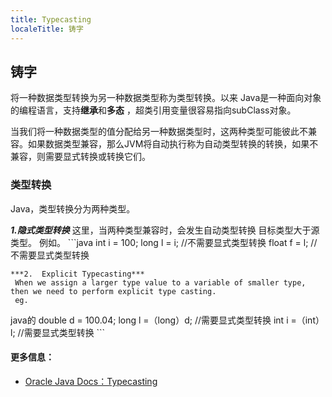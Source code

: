 ```yaml
---
title: Typecasting
localeTitle: 铸字
---
```

## 铸字

将一种数据类型转换为另一种数据类型称为类型转换。以来 Java是一种面向对象的编程语言，支持**继承**和**多态** ，超类引用变量很容易指向subClass对象。

当我们将一种数据类型的值分配给另一种数据类型时，这两种类型可能彼此不兼容。如果数据类型兼容，那么JVM将自动执行称为自动类型转换的转换，如果不兼容，则需要显式转换或转换它们。

### 类型转换

Java，类型转换分为两种类型。

**_1.隐式类型转换_** 这里，当两种类型兼容时，会发生自动类型转换 目标类型大于源类型。 例如。 \`\`\`java int i = 100; long l = i; //不需要显式类型转换 float f = l; //不需要显式类型转换
```
***2.  Explicit Typecasting*** 
 When we assign a larger type value to a variable of smaller type, then we need to perform explicit type casting. 
 eg. 
```

java的 double d = 100.04; long l =（long）d; //需要显式类型转换 int i =（int）l; //需要显式类型转换 \`\`\`

#### 更多信息：

*   [Oracle Java Docs：Typecasting](https://docs.oracle.com/javase/specs/jls/se7/html/jls-5.html)
